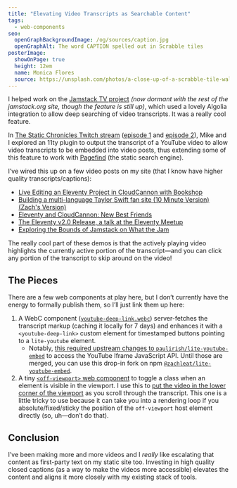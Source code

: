 ```yaml
---
title: "Elevating Video Transcripts as Searchable Content"
tags:
  - web-components
seo:
  openGraphBackgroundImage: /og/sources/caption.jpg
  openGraphAlt: The word CAPTION spelled out in Scrabble tiles
posterImage:
  showOnPage: true
  height: 12em
  name: Monica Flores
  source: https://unsplash.com/photos/a-close-up-of-a-scrabble-tile-wall-with-words-written-on-it-p4mFOzM-asQ
---
```

I helped work on the [Jamstack TV project](https://jamstack.org/tv/) _(now dormant with the rest of the jamstack.org site, though the feature is still up)_, which used a lovely Algolia integration to allow deep searching of video transcripts. It was a really cool feature.

In [The Static Chronicles Twitch stream](https://www.twitch.tv/cloudcannoncms/schedule) ([episode 1](https://www.youtube.com/watch?v=KOyNEEmrvko) and [episode 2](https://www.youtube.com/watch?v=MrVMewBq0jE)), Mike and I explored an 11ty plugin to output the transcript of a YouTube video to allow video transcripts to be embedded into video posts, thus extending some of this feature to work with [Pagefind](https://pagefind.app/) (the static search engine).

I’ve wired this up on a few video posts on my site (that I know have higher quality transcripts/captions):

* [Live Editing an Eleventy Project in CloudCannon with Bookshop](/web/live-editing-cloudcannon/#searchable-transcript)
* [Building a multi-language Taylor Swift fan site (10 Minute Version) (Zach's Version)](/web/taylor-swift-fansite/#searchable-transcript)
* [Eleventy and CloudCannon: New Best Friends](/web/cloudcannon/#searchable-transcript)
* [The Eleventy v2.0 Release, a talk at the Eleventy Meetup](/web/eleventy-meetup-eleventy-v2/#searchable-transcript)
* [Exploring the Bounds of Jamstack on What the Jam](/web/what-the-jam#searchable-transcript)

The really cool part of these demos is that the actively playing video highlights the currently active portion of the transcript—and you can click any portion of the transcript to skip around on the video!

## The Pieces

There are a few web components at play here, but I don’t currently have the energy to formally publish them, so I’ll just link them up here:

1. A WebC component ([`youtube-deep-link.webc`](https://github.com/zachleat/zachleat.com/blob/b496bd2b0e6bba000fecdf36a82e91f97359b39d/_components/youtube-deep-link.webc)) server-fetches the transcript markup (caching it locally for 7 days) and enhances it with a `<youtube-deep-link>` custom element for timestamped buttons pointing to a `lite-youtube` element.
	* Notably, [this required upstream changes to `paulirish/lite-youtube-embed`](https://github.com/paulirish/lite-youtube-embed/pull/164) to access the YouTube Iframe JavaScript API. Until those are merged, you can use this drop-in fork on npm [`@zachleat/lite-youtube-embed`](https://github.com/zachleat/lite-youtube-embed).
1. A tiny [`<off-viewport>` web component](https://github.com/zachleat/zachleat.com/blob/b496bd2b0e6bba000fecdf36a82e91f97359b39d/static/js/offviewport.js) to toggle a class when an element is visible in the viewport. I use this to [put the video in the lower corner of the viewport](https://github.com/zachleat/zachleat.com/blob/24a8e346bac9df7bddaab35db303e111073b8fb2/static/defer.scss#L42-L53) as you scroll through the transcript. This one is a little tricky to use because it can take you into a rendering loop if you absolute/fixed/sticky the position of the `off-viewport` host element directly (so, uh—don’t do that).

## Conclusion

I’ve been making more and more videos and I _really_ like escalating that content as first-party text on my static site too. Investing in high quality closed captions (as a way to make the videos more accessible) elevates the content and aligns it more closely with my existing stack of tools.
